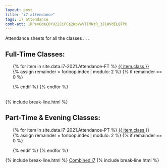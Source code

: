 ```yaml
---
layout: post
title: "i7 attendance"
tags: i7 attendance
comb-att: 1RPevOdeCOYU22JiPCe2WpVwVTIMKtR_3J1WVdELQTPU
---
```


Attendance sheets for all the classes . . .

<div class="wrap">
  <h2>Full-Time Classes:</h2>
    <ul style="list-style: none;">
        {% for item in site.data.i7-2021.Attendance-FT %}
            <a href="{{ item.link }}" class="stitches_btn">{{ item.class }}</a>
            &nbsp; &nbsp; &nbsp; &nbsp;
            {% assign remainder = forloop.index | modulo: 2 %}
            {% if remainder == 0 %} 
                </ul>
                <ul style="list-style: none;">
            {% endif %}
        {% endfor %}
    </ul>
</div>
<br>
{% include break-line.html %}
<div class="wrap">
  <h2>Part-Time & Evening Classes:</h2>
  <ul style="list-style: none;">
    {% for item in site.data.i7-2021.Attendance-PT %}
      <a href="{{ site.gdrive }}{{ item.link }}" class="stitches_btn">{{ item.class }}</a>
      &nbsp; &nbsp; &nbsp; &nbsp;
      {% assign remainder = forloop.index | modulo: 2 %}
      {% if remainder == 0 %} 
        </ul>
        <ul style="list-style: none;">
      {% endif %}
    {% endfor %}
  </ul>
</div>
{% include break-line.html %}
<a href="{{ site.gdrive }}{{ page.comb-att }}" class="stitches_btn">Combined i7</a>
{% include break-line.html %}
